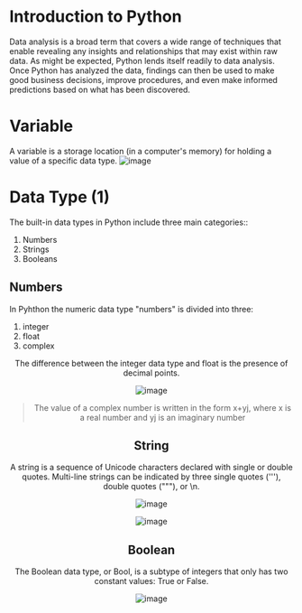 # Introduction to Python
Data analysis is a broad term that covers a wide range of techniques that enable revealing any insights and relationships that may exist within raw data. As might be expected, Python lends itself readily to data analysis. Once Python has analyzed the data, findings can then be used to make good business decisions, improve procedures, and even make informed predictions based on what has been discovered.
# Variable
A variable is a storage location (in a computer's memory) for holding a value of a specific data type.
![image](https://github.com/salsanssp/Python-for-Data-Analyst/assets/166114037/7448e626-03cd-4c4c-a056-fa8e153a8300)
# Data Type (1)
The built-in data types in Python include three main categories::
1. Numbers
2. Strings
3. Booleans
## Numbers
In Pyhthon the numeric data type "numbers" is divided into three: 
1. integer 
2. float
3. complex

 <div align="center"><img![image](https://github.com/salsanssp/Python-for-Data-Analyst/assets/166114037/20283ceb-e9a3-423f-91d4-39d42b261eac)
> The difference between the integer data type and float is the presence of decimal points.

![image](https://github.com/salsanssp/Python-for-Data-Analyst/assets/166114037/c3bfca1e-351f-4a96-a4c0-52531bdd3449)

> The value of a complex number is written in the form x+yj, where x is a real number and yj is an imaginary number
## String
A string is a sequence of Unicode characters declared with single or double quotes. Multi-line strings can be indicated by three single quotes ('''), double quotes ("""), or \n.


![image](https://github.com/salsanssp/Python-for-Data-Analyst/assets/166114037/bc0fafd7-e289-4725-bf3c-1abdc18e0a73) 


![image](https://github.com/salsanssp/Python-for-Data-Analyst/assets/166114037/e401dc94-0435-4752-9f94-50072ee0c2c6)
## Boolean
The Boolean data type, or Bool, is a subtype of integers that only has two constant values: True or False.


![image](https://github.com/salsanssp/Python-for-Data-Analyst/assets/166114037/c4582f95-52bb-419d-9c02-4ab91f042329)

